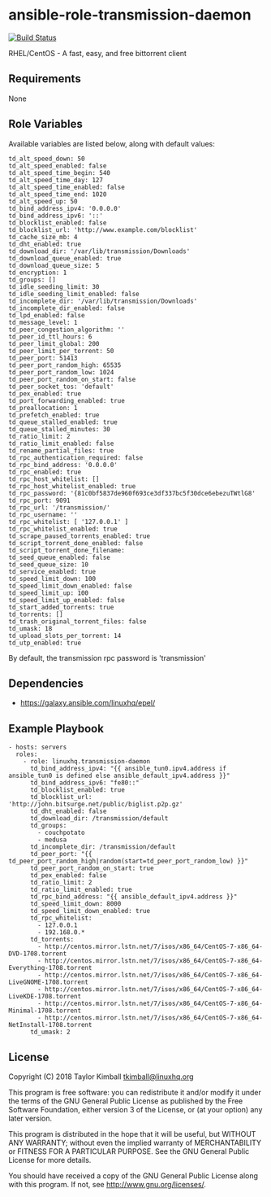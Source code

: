 # ansible-role-transmission-daemon

[![Build Status](https://travis-ci.org/linuxhq/ansible-role-transmission-daemon.svg?branch=master)](https://travis-ci.org/linuxhq/ansible-role-transmission-daemon)

RHEL/CentOS - A fast, easy, and free bittorrent client 

## Requirements

None

## Role Variables

Available variables are listed below, along with default values:

    td_alt_speed_down: 50
    td_alt_speed_enabled: false
    td_alt_speed_time_begin: 540
    td_alt_speed_time_day: 127
    td_alt_speed_time_enabled: false
    td_alt_speed_time_end: 1020
    td_alt_speed_up: 50
    td_bind_address_ipv4: '0.0.0.0'
    td_bind_address_ipv6: '::'
    td_blocklist_enabled: false
    td_blocklist_url: 'http://www.example.com/blocklist'
    td_cache_size_mb: 4
    td_dht_enabled: true
    td_download_dir: '/var/lib/transmission/Downloads'
    td_download_queue_enabled: true
    td_download_queue_size: 5
    td_encryption: 1
    td_groups: []
    td_idle_seeding_limit: 30
    td_idle_seeding_limit_enabled: false
    td_incomplete_dir: '/var/lib/transmission/Downloads'
    td_incomplete_dir_enabled: false
    td_lpd_enabled: false
    td_message_level: 1
    td_peer_congestion_algorithm: ''
    td_peer_id_ttl_hours: 6
    td_peer_limit_global: 200
    td_peer_limit_per_torrent: 50
    td_peer_port: 51413
    td_peer_port_random_high: 65535
    td_peer_port_random_low: 1024
    td_peer_port_random_on_start: false
    td_peer_socket_tos: 'default'
    td_pex_enabled: true
    td_port_forwarding_enabled: true
    td_preallocation: 1
    td_prefetch_enabled: true
    td_queue_stalled_enabled: true
    td_queue_stalled_minutes: 30
    td_ratio_limit: 2
    td_ratio_limit_enabled: false
    td_rename_partial_files: true
    td_rpc_authentication_required: false
    td_rpc_bind_address: '0.0.0.0'
    td_rpc_enabled: true
    td_rpc_host_whitelist: []
    td_rpc_host_whitelist_enabled: true
    td_rpc_password: '{81c0bf5837de960f693ce3df337bc5f30dce6ebezuTWtlG8'
    td_rpc_port: 9091
    td_rpc_url: '/transmission/'
    td_rpc_username: ''
    td_rpc_whitelist: [ '127.0.0.1' ]
    td_rpc_whitelist_enabled: true
    td_scrape_paused_torrents_enabled: true
    td_script_torrent_done_enabled: false
    td_script_torrent_done_filename:
    td_seed_queue_enabled: false
    td_seed_queue_size: 10
    td_service_enabled: true
    td_speed_limit_down: 100
    td_speed_limit_down_enabled: false
    td_speed_limit_up: 100
    td_speed_limit_up_enabled: false
    td_start_added_torrents: true
    td_torrents: []
    td_trash_original_torrent_files: false
    td_umask: 18
    td_upload_slots_per_torrent: 14
    td_utp_enabled: true

By default, the transmission rpc password is 'transmission'

## Dependencies

 * https://galaxy.ansible.com/linuxhq/epel/

## Example Playbook

    - hosts: servers
      roles:
        - role: linuxhq.transmission-daemon
          td_bind_address_ipv4: "{{ ansible_tun0.ipv4.address if ansible_tun0 is defined else ansible_default_ipv4.address }}"
          td_bind_address_ipv6: "fe80::"
          td_blocklist_enabled: true
          td_blocklist_url: 'http://john.bitsurge.net/public/biglist.p2p.gz'
          td_dht_enabled: false
          td_download_dir: /transmission/default
          td_groups:
            - couchpotato
            - medusa
          td_incomplete_dir: /transmission/default
          td_peer_port: "{{ td_peer_port_random_high|random(start=td_peer_port_random_low) }}"
          td_peer_port_random_on_start: true
          td_pex_enabled: false
          td_ratio_limit: 2
          td_ratio_limit_enabled: true
          td_rpc_bind_address: "{{ ansible_default_ipv4.address }}"
          td_speed_limit_down: 8000
          td_speed_limit_down_enabled: true
          td_rpc_whitelist:
            - 127.0.0.1
            - 192.168.0.*
          td_torrents:
            - http://centos.mirror.lstn.net/7/isos/x86_64/CentOS-7-x86_64-DVD-1708.torrent
            - http://centos.mirror.lstn.net/7/isos/x86_64/CentOS-7-x86_64-Everything-1708.torrent
            - http://centos.mirror.lstn.net/7/isos/x86_64/CentOS-7-x86_64-LiveGNOME-1708.torrent
            - http://centos.mirror.lstn.net/7/isos/x86_64/CentOS-7-x86_64-LiveKDE-1708.torrent
            - http://centos.mirror.lstn.net/7/isos/x86_64/CentOS-7-x86_64-Minimal-1708.torrent
            - http://centos.mirror.lstn.net/7/isos/x86_64/CentOS-7-x86_64-NetInstall-1708.torrent
          td_umask: 2

## License

Copyright (C) 2018 Taylor Kimball <tkimball@linuxhq.org>

This program is free software: you can redistribute it and/or modify
it under the terms of the GNU General Public License as published by
the Free Software Foundation, either version 3 of the License, or
(at your option) any later version.

This program is distributed in the hope that it will be useful,
but WITHOUT ANY WARRANTY; without even the implied warranty of
MERCHANTABILITY or FITNESS FOR A PARTICULAR PURPOSE. See the
GNU General Public License for more details.

You should have received a copy of the GNU General Public License
along with this program. If not, see <http://www.gnu.org/licenses/>.
